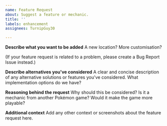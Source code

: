 ```yaml
---
name: Feature Request
about: Suggest a feature or mechanic.
title: ''
labels: enhancement
assignees: TurnipGuy30

---
```


**Describe what you want to be added**
A new location? More customisation?

(If your feature request is related to a problem, please create a Bug Report Issue instead.)

**Describe alternatives you've considered**
A clear and concise description of any alternative solutions or features you've considered. What implementation options do we have?

**Reasoning behind the request**
Why should this be considered? Is it a mechanic from another Pokémon game? Would it make the game more playable?

**Additional context**
Add any other context or screenshots about the feature request here.
